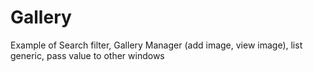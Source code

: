 # Gallery
Example of Search filter, Gallery Manager (add image, view image), list generic, pass value to other windows


